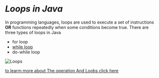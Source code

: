  # *Loops in Java*

In programming languages, loops are used to execute a set of instructions **OR** functions repeatedly when some conditions become true. There are three types of loops in Java 

* for loop
* [while loop](#Whileloop)
* do-while loop 

![Loops](https://static.javatpoint.com/images/java-loops.png)


[to learm more about The operation And Loobs click here](https://developer.mozilla.org/en-US/docs/Web/JavaScript/Guide/Loops_and_iteration)
